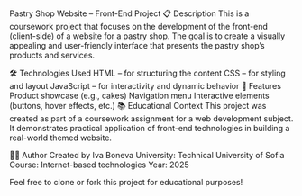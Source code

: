 Pastry Shop Website – Front-End Project
📋 Description
This is a coursework project that focuses on the development of the front-end (client-side) of a website for a pastry shop.
The goal is to create a visually appealing and user-friendly interface that presents the pastry shop’s products and services.

🛠️ Technologies Used
HTML – for structuring the content
CSS – for styling and layout
JavaScript – for interactivity and dynamic behavior
🎯 Features
Product showcase (e.g., cakes)
Navigation menu
Interactive elements (buttons, hover effects, etc.)
📚 Educational Context
This project was created as part of a coursework assignment for a web development subject. It demonstrates practical application of front-end technologies in building a real-world themed website.

👩‍💻 Author
Created by Iva Boneva University: Technical University of Sofia Course: Internet-based technologies Year: 2025

Feel free to clone or fork this project for educational purposes!
